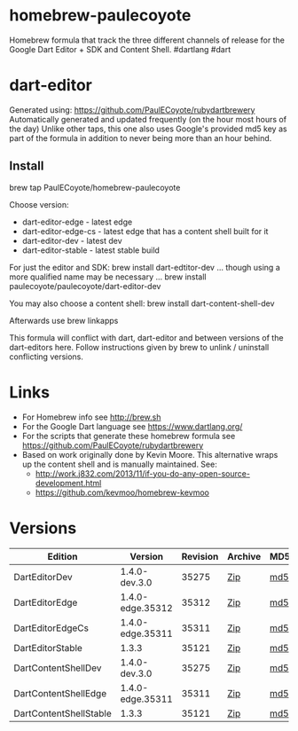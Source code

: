 homebrew-paulecoyote
====================

Homebrew formula that track the three different channels of release for the Google Dart Editor + SDK and Content Shell.  #dartlang #dart

dart-editor
===========

Generated using: https://github.com/PaulECoyote/rubydartbrewery
Automatically generated and updated frequently (on the hour most hours of the day)
Unlike other taps, this one also uses Google's provided md5 key as part of the formula in addition to never being more than an hour behind.

Install
-------
brew tap PaulECoyote/homebrew-paulecoyote

Choose version:
* dart-editor-edge - latest edge
* dart-editor-edge-cs - latest edge that has a content shell built for it
* dart-editor-dev - latest dev
* dart-editor-stable - latest stable build

For just the editor and SDK:
brew install dart-edtitor-dev
... though using a more qualified name may be necessary ...
brew install paulecoyote/paulecoyote/dart-editor-dev

You may also choose a content shell:
brew install dart-content-shell-dev

Afterwards use 
brew linkapps

This formula will conflict with dart, dart-editor and between versions of the dart-editors here.  Follow instructions given by brew to unlink / uninstall conflicting versions.

Links
=====
* For Homebrew info see http://brew.sh
* For the Google Dart language see https://www.dartlang.org/
* For the scripts that generate these homebrew formula see https://github.com/PaulECoyote/rubydartbrewery
* Based on work originally done by Kevin Moore. This alternative wraps up the content shell and is manually maintained.  See: 
    * http://work.j832.com/2013/11/if-you-do-any-open-source-development.html
    * https://github.com/kevmoo/homebrew-kevmoo

Versions
========
| Edition | Version | Revision | Archive | MD5 | Notes |
| ------- | ------- | -------- | ------- | --- | ----- |
| DartEditorDev | 1.4.0-dev.3.0 | 35275 | [Zip](http://storage.googleapis.com/dart-archive/channels/dev/release/35275/editor/darteditor-macos-x64.zip) | [md5](http://storage.googleapis.com/dart-archive/channels/dev/release/35275/editor/darteditor-macos-x64.zip.md5sum) | [Changes](http://storage.googleapis.com/dart-archive/channels/dev/release/latest/changelog.html) |
| DartEditorEdge | 1.4.0-edge.35312 | 35312 | [Zip](http://storage.googleapis.com/dart-archive/channels/be/raw/35312/editor/darteditor-macos-x64.zip) | [md5](http://storage.googleapis.com/dart-archive/channels/be/raw/35312/editor/darteditor-macos-x64.zip.md5sum) | - |
| DartEditorEdgeCs | 1.4.0-edge.35311 | 35311 | [Zip](http://storage.googleapis.com/dart-archive/channels/be/raw/35311/editor/darteditor-macos-x64.zip) | [md5](http://storage.googleapis.com/dart-archive/channels/be/raw/35311/editor/darteditor-macos-x64.zip.md5sum) | - |
| DartEditorStable | 1.3.3 | 35121 | [Zip](http://storage.googleapis.com/dart-archive/channels/stable/release/35121/editor/darteditor-macos-x64.zip) | [md5](http://storage.googleapis.com/dart-archive/channels/stable/release/35121/editor/darteditor-macos-x64.zip.md5sum) | [Changes](http://storage.googleapis.com/dart-archive/channels/stable/release/latest/changelog.html) |
| DartContentShellDev | 1.4.0-dev.3.0 | 35275 | [Zip](http://storage.googleapis.com/dart-archive/channels/dev/release/35275/dartium/content_shell-macos-ia32-release.zip) | [md5](http://storage.googleapis.com/dart-archive/channels/dev/release/35275/dartium/content_shell-macos-ia32-release.zip.md5sum) | - |
| DartContentShellEdge | 1.4.0-edge.35311 | 35311 | [Zip](http://storage.googleapis.com/dart-archive/channels/be/raw/35311/dartium/content_shell-macos-ia32-release.zip) | [md5](http://storage.googleapis.com/dart-archive/channels/be/raw/35311/dartium/content_shell-macos-ia32-release.zip.md5sum) | - |
| DartContentShellStable | 1.3.3 | 35121 | [Zip](http://storage.googleapis.com/dart-archive/channels/stable/release/35121/dartium/content_shell-macos-ia32-release.zip) | [md5](http://storage.googleapis.com/dart-archive/channels/stable/release/35121/dartium/content_shell-macos-ia32-release.zip.md5sum) | - |
